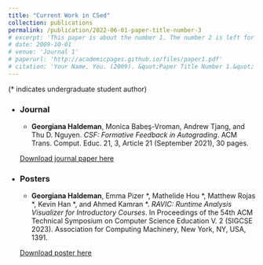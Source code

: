 ```yaml
---
title: "Current Work in CSed"
collection: publications
permalink: /publication/2022-06-01-paper-title-number-3
# excerpt: 'This paper is about the number 1. The number 2 is left for future work.'
# date: 2009-10-01
# venue: 'Journal 1'
# paperurl: 'http://academicpages.github.io/files/paper1.pdf'
# citation: 'Your Name, You. (2009). &quot;Paper Title Number 1.&quot; <i>Journal 1</i>. 1(1).'
---
```


<!-- Research I am currently working on. -->

(* indicates undergraduate student author)

- ### Journal
    - **Georgiana Haldeman**, Monica Babeş-Vroman, Andrew Tjang, and Thu D. Nguyen. _CSF: Formative Feedback in Autograding_. ACM Trans. Comput. Educ. 21, 3, Article 21 (September 2021), 30 pages. 
    
    [Download journal paper here](https://doi.org/10.1145/3445983)

- ### Posters
    - **Georgiana Haldeman**, Emma Pizer *, Mathelide Hou *, Matthew Rojas *, Kevin Han *, and Ahmed Kamran *. _RAVIC: Runtime Analysis Visualizer for Introductory Courses_. In Proceedings of the 54th ACM Technical Symposium on Computer Science Education V. 2 (SIGCSE 2023). Association for Computing Machinery, New York, NY, USA, 1391. 
    
    [Download poster here](https://doi.org/10.1145/3545947.3576336)